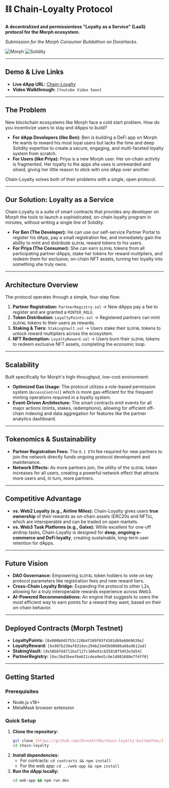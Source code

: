 # ⛓ Chain-Loyalty Protocol
**A decentralized and permissionless "Loyalty as a Service" (LaaS) protocol for the Morph ecosystem.**

*Submission for the Morph Consumer Buildathon on DoraHacks.*

![Morph](https://img.shields.io/badge/Built%20on-Morph-purple)
![Solidity](https://img.shields.io/badge/Solidity-0.8.20-blue)

---

##  Demo & Live Links

* **Live dApp URL:** [Chain-Loyalty](https://chain-loyalty-buildathon.vercel.app/)
* **Video Walkthrough:** `[Youtube Video Soon]`

---

## The Problem

New blockchain ecosystems like Morph face a cold start problem. How do you incentivize users to stay and dApps to build?

* **For dApp Developers (like Ben):** Ben is building a DeFi app on Morph. He wants to reward his most loyal users but lacks the time and deep Solidity expertise to create a secure, engaging, and multi-faceted loyalty system from scratch.
* **For Users (like Priya):** Priya is a new Morph user. Her on-chain activity is fragmented. Her loyalty to the apps she uses is unrewarded and siloed, giving her little reason to stick with one dApp over another.

Chain-Loyalty solves both of their problems with a single, open protocol.

---

## Our Solution: Loyalty as a Service

Chain-Loyalty is a suite of smart contracts that provides any developer on Morph the tools to launch a sophisticated, on-chain loyalty program in minutes, without writing a single line of Solidity.

* **For Ben (The Developer):** He can use our self-service Partner Portal to register his dApp, pay a small registration fee, and immediately gain the ability to mint and distribute `$LOYAL` reward tokens to his users.
* **For Priya (The Consumer):** She can earn `$LOYAL` tokens from all participating partner dApps, stake her tokens for reward multipliers, and redeem them for exclusive, on-chain NFT assets, turning her loyalty into something she truly owns.



---

##  Architecture Overview

The protocol operates through a simple, four-step flow:

1.  **Partner Registration:** `PartnerRegistry.sol` → New dApps pay a fee to register and are granted a `MINTER_ROLE`.
2.  **Token Distribution:** `LoyaltyPoints.sol` → Registered partners can mint `$LOYAL` tokens to their users as rewards.
3.  **Staking & Tiers:** `StakingVault.sol` → Users stake their `$LOYAL` tokens to unlock reward multipliers across the ecosystem.
4.  **NFT Redemption:** `LoyaltyReward.sol` → Users burn their `$LOYAL` tokens to redeem exclusive NFT assets, completing the economic loop.

---

##  Scalability

Built specifically for Morph's high-throughput, low-cost environment:

* **Optimized Gas Usage:** The protocol utilizes a role-based permission system (`AccessControl`) which is more gas-efficient for the frequent minting operations required in a loyalty system.
* **Event-Driven Architecture:** The smart contracts emit events for all major actions (mints, stakes, redemptions), allowing for efficient off-chain indexing and data aggregation for features like the partner analytics dashboard.

---

##  Tokenomics & Sustainability

* **Partner Registration Fees:** The `0.1 ETH` fee required for new partners to join the network directly funds ongoing protocol development and maintenance.
* **Network Effects:** As more partners join, the utility of the `$LOYAL` token increases for all users, creating a powerful network effect that attracts more users and, in turn, more partners.

---

## Competitive Advantage

* **vs. Web2 Loyalty (e.g., Airline Miles):** Chain-Loyalty gives users **true ownership** of their rewards as on-chain assets (ERC20s and NFTs), which are interoperable and can be traded on open markets.
* **vs. Web3 Task Platforms (e.g., Galxe):** While excellent for one-off airdrop tasks, Chain-Loyalty is designed for **deep, ongoing e-commerce and DeFi loyalty**, creating sustainable, long-term user retention for dApps.

---

##  Future Vision

* **DAO Governance:** Empowering `$LOYAL` token holders to vote on key protocol parameters like registration fees and new reward tiers.
* **Cross-Chain Loyalty Bridge:** Expanding the protocol to other L2s, allowing for a truly interoperable rewards experience across Web3.
* **AI-Powered Recommendations:** An engine that suggests to users the most efficient way to earn points for a reward they want, based on their on-chain behavior.

---

##  Deployed Contracts (Morph Testnet)

* **LoyaltyPoints:** `[0x000b045753c128b4f209f03f4301d69a6869639a]`
* **LoyaltyReward:** `[0x987b230af8316ec294b23445b90986a66a9612ad]`
* **StakingVault:** `[0x58bbfd4711baf127c106e91cb55810f5453e3d54]`
* **PartnerRegistry:** `[0xc3bd3beef6e621cdea9ed1c0e14081688e7fdff0]`

---

##  Getting Started

### Prerequisites
* Node.js v18+
* MetaMask browser extension

### Quick Setup

1.  **Clone the repository:**
    ```bash
    git clone [https://github.com/Shreshtthh/chain-loyalty-buildathon/]
    cd chain-loyalty
    ```
2.  **Install dependencies:**
    * For contracts: `cd contracts && npm install`
    * For the web app: `cd ../web-app && npm install`
3.  **Run the dApp locally:**
    ```bash
    cd web-app && npm run dev
    ```
